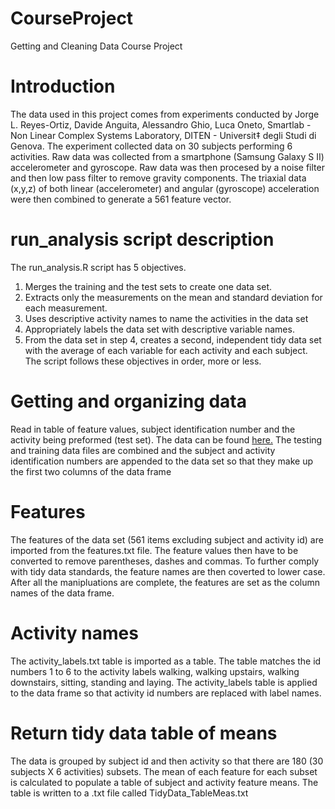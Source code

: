 # CourseProject
Getting and Cleaning Data Course Project

# Introduction
The data used in this project comes from experiments conducted by Jorge L. Reyes-Ortiz, Davide Anguita, Alessandro Ghio, Luca Oneto, Smartlab - Non Linear Complex Systems Laboratory, DITEN - Universit‡ degli Studi di Genova. The experiment collected data on 30 subjects performing 6 activities. Raw data was collected from a smartphone (Samsung Galaxy S II) accelerometer and gyroscope. Raw data was then procesed by a noise filter and then low pass filter to remove gravity components. The triaxial data (x,y,z) of both linear (accelerometer) and angular (gyroscope) acceleration were then combined to generate a 561 feature vector.

# run_analysis script description

The run_analysis.R script has 5 objectives.
 1. Merges the training and the test sets to create one data set.
 2. Extracts only the measurements on the mean and standard deviation for each measurement. 
 3. Uses descriptive activity names to name the activities in the data set
 4. Appropriately labels the data set with descriptive variable names. 
 5. From the data set in step 4, creates a second, independent tidy data set with the average of each variable for each activity and each subject.
The script follows these objectives in order, more or less.

# Getting and organizing data
Read in table of feature values, subject identification number and the activity being preformed (test set). The data can be found [here.](https://d396qusza40orc.cloudfront.net/getdata%2Fprojectfiles%2FUCI%20HAR%20Dataset.zip) The testing and training data files are combined and the subject and activity identification numbers are appended to the data set so that they make up the first two columns of the data frame

# Features
The features of the data set (561 items excluding subject and activity id) are imported from the features.txt file. The feature values then have to be converted to remove parentheses, dashes and commas. To further comply with tidy data standards, the feature names are then coverted to lower case. After all the manipluations are complete, the features are set as the column names of the data frame.

# Activity names
The activity_labels.txt table is imported as a table. The table matches the id numbers 1 to 6 to the activity labels walking, walking upstairs, walking downstairs, sitting, standing and laying. The activity_labels table is applied to the data frame so that activity id numbers are replaced with label names.

# Return tidy data table of means
The data is grouped by subject id and then activity so that there are 180 (30 subjects X 6 activities) subsets. The mean of each feature for each subset is calculated to populate a table of subject and activity feature means. The table is written to a .txt file called TidyData_TableMeas.txt
 
 
